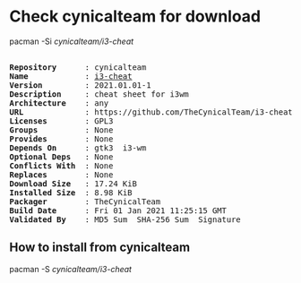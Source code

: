 # Check cynicalteam for download

pacman -Si *cynicalteam/i3-cheat*

<div class="highlight"><pre class="highlight"><text>
<b>Repository</b>      : cynicalteam
<b>Name</b>            : <a href="../../x86_64/i3-cheat-2021.01.01-1-any.pkg.tar.zst">i3-cheat</a>
<b>Version</b>         : 2021.01.01-1
<b>Description</b>     : cheat sheet for i3wm
<b>Architecture</b>    : any
<b>URL</b>             : https://github.com/TheCynicalTeam/i3-cheat
<b>Licenses</b>        : GPL3
<b>Groups</b>          : None
<b>Provides</b>        : None
<b>Depends On</b>      : gtk3  i3-wm
<b>Optional Deps</b>   : None
<b>Conflicts With</b>  : None
<b>Replaces</b>        : None
<b>Download Size</b>   : 17.24 KiB
<b>Installed Size</b>  : 8.98 KiB
<b>Packager</b>        : TheCynicalTeam <wayne6324@gmail.com>
<b>Build Date</b>      : Fri 01 Jan 2021 11:25:15 GMT
<b>Validated By</b>    : MD5 Sum  SHA-256 Sum  Signature
</text></pre></div>

## How to install from cynicalteam

pacman -S *cynicalteam/i3-cheat*

